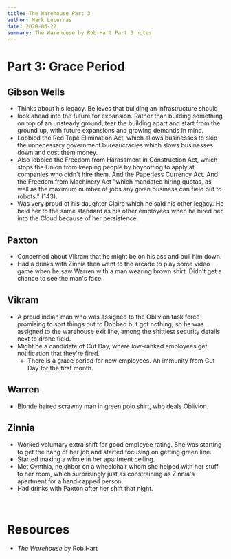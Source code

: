 ```yaml
---
title: The Warehouse Part 3
author: Mark Lucernas
date: 2020-06-22
summary: The Warehouse by Rob Hart Part 3 notes
---
```



# Part 3: Grace Period

## Gibson Wells

  - Thinks about his legacy.  Believes that building an infrastructure should
  - look ahead into the future
    for expansion. Rather than building something on top of an unsteady ground,
    tear the building apart and start from the ground up, with future expansions
    and growing demands in mind.
  - Lobbied the Red Tape Elimination Act, which allows businesses to skip the
    unnecessary government bureaucracies which slows businesses down and cost
    them money.
  - Also lobbied the Freedom from Harassment in Construction Act, which stops
    the Union from keeping people by boycotting to apply at companies who didn't
    hire them. And the Paperless Currency Act. And the Freedom from Machinery
    Act "which mandated hiring quotas, as well as the maximum number of jobs any
    given business can field out to robots." (143).
  - Was very proud of his daughter Claire which he said his other legacy. He
    held her to the same standard as his other employees when he hired her into
    the Cloud because of her persistence.


## Paxton

  - Concerned about Vikram that he might be on his ass and pull him down.
  - Had a drinks with Zinnia then went to the arcade to play some video game
    when he saw Warren with a man wearing brown shirt. Didn't get a chance to
    see the man's face.

## Vikram

  - A proud indian man who was assigned to the Oblivion task force promising to
    sort things out to Dobbed but got nothing, so he was assigned to the
    warehouse exit line, among the shittiest security details next to drone
    field.
  - Might be a candidate of Cut Day, where low-ranked employees get notification
    that they're fired.
    * There is a grace period for new employees. An immunity from Cut Day for
      the first month.


## Warren

  - Blonde haired scrawny man in green polo shirt, who deals Oblivion.


## Zinnia

  - Worked voluntary extra shift for good employee rating. She was starting to
    get the hang of her job and started focusing on getting green line.
  - Started making a whole in her apartment ceiling.
  - Met Cynthia, neighbor on a wheelchair whom she helped with her stuff to her
    room, which surprisingly just as constraining as Zinnia's apartment for a
    handicapped person.
  - Had drinks with Paxton after her shift that night.


<br>

# Resources

  - _The Warehouse_ by Rob Hart

